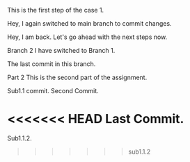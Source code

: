 This is the first step of the case 1.

Hey, I again switched to main branch to commit changes.

Hey, I am back. Let's go ahead with the next steps now.

Branch 2
I have switched to Branch 1.

The last commit in this branch.


Part 2
This is the second part of the assignment. 

Sub1.1 commit.
Second Commit.

<<<<<<< HEAD
Last Commit.
=======
Sub1.1.2.
>>>>>>> sub1.1.2
